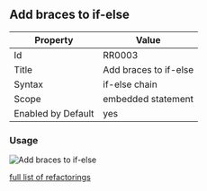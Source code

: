 ## Add braces to if-else

Property | Value
--- | --- 
Id | RR0003
Title | Add braces to if\-else
Syntax | if\-else chain
Scope | embedded statement
Enabled by Default | yes

### Usage

![Add braces to if\-else](../../images/refactorings/AddBracesToIfElse.png)

[full list of refactorings](Refactorings.md)
